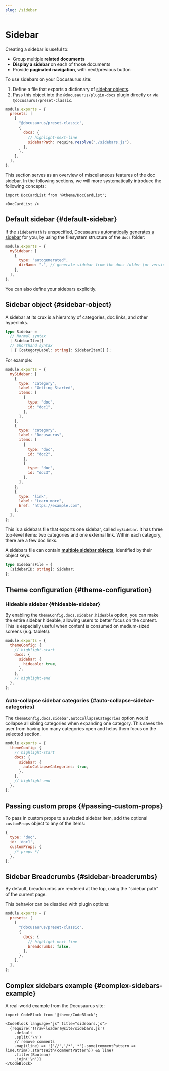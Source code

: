 ```yaml
---
slug: /sidebar
---
```


# Sidebar

Creating a sidebar is useful to:

- Group multiple **related documents**
- **Display a sidebar** on each of those documents
- Provide **paginated navigation**, with next/previous button

To use sidebars on your Docusaurus site:

1. Define a file that exports a dictionary of [sidebar objects](#sidebar-object).
2. Pass this object into the `@docusaurus/plugin-docs` plugin directly or via `@docusaurus/preset-classic`.

```js title="docusaurus.config.js"
module.exports = {
  presets: [
    [
      "@docusaurus/preset-classic",
      {
        docs: {
          // highlight-next-line
          sidebarPath: require.resolve("./sidebars.js"),
        },
      },
    ],
  ],
};
```

This section serves as an overview of miscellaneous features of the doc sidebar. In the following sections, we will more systematically introduce the following concepts:

```mdx-code-block
import DocCardList from '@theme/DocCardList';

<DocCardList />
```

## Default sidebar {#default-sidebar}

If the `sidebarPath` is unspecified, Docusaurus [automatically generates a sidebar](docs/guides/docs/sidebar/autogenerated.md) for you, by using the filesystem structure of the `docs` folder:

```js title="sidebars.js"
module.exports = {
  mySidebar: [
    {
      type: "autogenerated",
      dirName: ".", // generate sidebar from the docs folder (or versioned_docs/<version>)
    },
  ],
};
```

You can also define your sidebars explicitly.

## Sidebar object {#sidebar-object}

A sidebar at its crux is a hierarchy of categories, doc links, and other hyperlinks.

```ts
type Sidebar =
  // Normal syntax
  | SidebarItem[]
  // Shorthand syntax
  | { [categoryLabel: string]: SidebarItem[] };
```

For example:

```js title="sidebars.js"
module.exports = {
  mySidebar: [
    {
      type: "category",
      label: "Getting Started",
      items: [
        {
          type: "doc",
          id: "doc1",
        },
      ],
    },
    {
      type: "category",
      label: "Docusaurus",
      items: [
        {
          type: "doc",
          id: "doc2",
        },
        {
          type: "doc",
          id: "doc3",
        },
      ],
    },
    {
      type: "link",
      label: "Learn more",
      href: "https://example.com",
    },
  ],
};
```

This is a sidebars file that exports one sidebar, called `mySidebar`. It has three top-level items: two categories and one external link. Within each category, there are a few doc links.

A sidebars file can contain [**multiple sidebar objects**](docs/guides/docs/sidebar/multiple-sidebars.md), identified by their object keys.

```ts
type SidebarsFile = {
  [sidebarID: string]: Sidebar;
};
```

## Theme configuration {#theme-configuration}

### Hideable sidebar {#hideable-sidebar}

By enabling the `themeConfig.docs.sidebar.hideable` option, you can make the entire sidebar hideable, allowing users to better focus on the content. This is especially useful when content is consumed on medium-sized screens (e.g. tablets).

```js title="docusaurus.config.js"
module.exports = {
  themeConfig: {
    // highlight-start
    docs: {
      sidebar: {
        hideable: true,
      },
    },
    // highlight-end
  },
};
```

### Auto-collapse sidebar categories {#auto-collapse-sidebar-categories}

The `themeConfig.docs.sidebar.autoCollapseCategories` option would collapse all sibling categories when expanding one category. This saves the user from having too many categories open and helps them focus on the selected section.

```js title="docusaurus.config.js"
module.exports = {
  themeConfig: {
    // highlight-start
    docs: {
      sidebar: {
        autoCollapseCategories: true,
      },
    },
    // highlight-end
  },
};
```

## Passing custom props {#passing-custom-props}

To pass in custom props to a swizzled sidebar item, add the optional `customProps` object to any of the items:

```js
{
  type: 'doc',
  id: 'doc1',
  customProps: {
    /* props */
  },
};
```

## Sidebar Breadcrumbs {#sidebar-breadcrumbs}

By default, breadcrumbs are rendered at the top, using the "sidebar path" of the current page.

This behavior can be disabled with plugin options:

```js title="docusaurus.config.js"
module.exports = {
  presets: [
    [
      "@docusaurus/preset-classic",
      {
        docs: {
          // highlight-next-line
          breadcrumbs: false,
        },
      },
    ],
  ],
};
```

## Complex sidebars example {#complex-sidebars-example}

A real-world example from the Docusaurus site:

```mdx-code-block
import CodeBlock from '@theme/CodeBlock';

<CodeBlock language="js" title="sidebars.js">
  {require('!!raw-loader!@site/sidebars.js')
    .default
    .split('\n')
    // remove comments
    .map((line) => !['//','/*','*'].some(commentPattern => line.trim().startsWith(commentPattern)) && line)
    .filter(Boolean)
    .join('\n')}
</CodeBlock>
```
